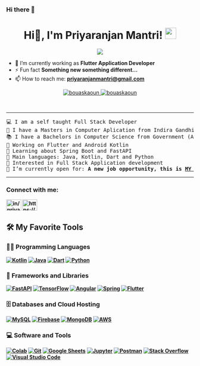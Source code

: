### Hi there 👋

<!--
**priyaranjan12345/priyaranjan12345** is a ✨ _special_ ✨ repository because its `README.md` (this file) appears on your GitHub profile.

Here are some ideas to get you started:

- 🔭 I’m currently working on ...
- 🌱 I’m currently learning ...
- 👯 I’m looking to collaborate on ...
- 🤔 I’m looking for help with ...
- 💬 Ask me about ...
- 📫 How to reach me: ...
- 😄 Pronouns: ...
- ⚡ Fun fact: ...
-->
<h1 align="center">
Hi👋, I'm Priyaranjan Mantri!
	<a href="https://github.com/Bouaskaoun" target="_self">
		<img src="https://media.giphy.com/media/hvRJCLFzcasrR4ia7z/giphy.gif" width="30">
	</a>
</h1>

<p align="center">
	<a href="https://github.com/Bouaskaoun">
		<img src="https://readme-typing-svg.herokuapp.com?lines=Computer+Science+Student;Application+Developer;Always%20learning%20new%20things&center=true&width=380&height=45">
	</a>
</p>

- 🔭 I’m currently working as **Flutter Application Developer**
- ⚡ Fun fact **Something new something different...**
- 📫 How to reach me: **priyaranjanmantri@gmail.com**

<p align="center">
	<a href="https://github.com/Bouaskaoun">
		<img src="https://komarev.com/ghpvc/?username=bouaskaoun&label=Profile%20views&color=0e75b6&style=flat" alt="bouaskaoun" />
	</a>
	<a href="https://github.com/Bouaskaoun">
		<img src="https://img.shields.io/github/followers/bouaskaoun?label=Followers" alt="bouaskaoun" />
	</a>
</p>
<br/>

<hr>

<pre>
💻 I am a self taught Full Stack Developer
📝 I have a Masters in Computer Aplication from Indira Gandhi Institute Of Technology, Sarang, Under Biju Patnaik University of Technology, Odisha
📚 I have a Bachelors in Computer Science from Government (Autonomous) College, Angul, Under Utkal University, Bhubaneswar, Odisha
🔭 Working on Flutter and Android Kotlin
🌱 Learning about Spring Boot and FastAPI
🌟 Main languages: Java, Kotlin, Dart and Python
🚩 Interested in Full Stack Application development
🤔 I’m currently open for: <b>A new <b>job opportunity</b>, this is <a href="https://drive.google.com/file/" target="_blank">MY RESUME.</a>
</pre>
<hr>

<h3 align="left">Connect with me:</h3>
<p align="left">
<a href="https://www.linkedin.com/in/priyaranjan-mantri-327419182" target="blank"><img align="center" src="https://raw.githubusercontent.com/rahuldkjain/github-profile-readme-generator/master/src/images/icons/Social/linked-in-alt.svg" alt="in/priyaranjan-mantri-327419182/" height="30" width="40" /></a>
<a href="https://www.hackerrank.com/priyaranjanmant1" target="blank"><img align="center" src="https://raw.githubusercontent.com/rahuldkjain/github-profile-readme-generator/master/src/images/icons/Social/hackerrank.svg" alt="https://www.hackerrank.com/priyaranjanmant1" height="30" width="40" /></a>
</p>


## 🛠️ My Favorite Tools

### 👨‍💻 Programming Languages

<p>
    <a href="https://github.com/Bouaskaoun"><img alt="Kotlin" src="https://img.shields.io/badge/Kotlin%20-%23F7DF1E.svg?logo=kotlin&logoColor=orange"></a>
    <a href="https://github.com/Bouaskaoun"><img alt="Java" src="https://img.shields.io/badge/Java%20-%23F7DF1E.svg?logo=Java&logoColor=orange"></a>
    <a href="https://github.com/Bouaskaoun"><img alt="Dart" src="https://img.shields.io/badge/Dart%20-%23327FC7.svg?logo=dart&logoColor=white"></a>
    <a href="https://github.com/Bouaskaoun"><img alt="Python" src="https://img.shields.io/badge/Python%20-%2314354C.svg?logo=python&logoColor=white"></a>

### 🧰 Frameworks and Libraries

<p>
    <a href="https://github.com/Bouaskaoun"><img alt="FastAPI" src="https://img.shields.io/badge/FastAPI%20-%23013243.svg?logo=FastAPI&logoColor=white"></a>
    <a href="https://github.com/Bouaskaoun"><img alt="TensorFlow" src="https://img.shields.io/badge/TensorFlow%20-%23FF6F00.svg?logo=TensorFlow&logoColor=white"></a>
    <a href="https://github.com/Bouaskaoun"><img alt="Angular" src="https://img.shields.io/badge/Angular%20-%23D00000.svg?logo=Angular&logoColor=white"></a>
    <a href="https://github.com/Bouaskaoun"><img alt="Spring" src="https://img.shields.io/badge/Spring%20Boot%20-%2334A853.svg?logo=Springboot&logoColor=white"></a>
    <a href="https://github.com/Bouaskaoun"><img alt="Flutter" src="https://img.shields.io/badge/Flutter%20-%23150458.svg?logo=Flutter&logoColor=white"></a>
</p>

### 🗄️ Databases and Cloud Hosting

<p>
    <a href="https://github.com/Bouaskaoun"><img alt="MySQL" src="https://img.shields.io/badge/MySQL%20-%23327FC7.svg?logo=MySQL&logoColor=white"></a>
    <a href="https://github.com/Bouaskaoun"><img alt="Firebase" src ="https://img.shields.io/badge/Firebase-%23FF6F00.svg?logo=firebase&logoColor=white"></a>
    <a href="https://github.com/Bouaskaoun"><img alt="MongoDB" src ="https://img.shields.io/badge/MongoDB-%2334A853.svg?logo=MongoDB&logoColor=white"></a>
    <a href="https://github.com/Bouaskaoun"><img alt="AWS" src ="https://img.shields.io/badge/AWS-%23D00000.svg?logo=AWS&logoColor=white"></a>
</p>


### 💻 Software and Tools

<p>
    <a href="https://github.com/Bouaskaoun"><img alt="Colab" src="https://img.shields.io/badge/MySQL-%2334A853.svg?logo=MySQL&logoColor=white"></a>
    <a href="https://github.com/Bouaskaoun"><img alt="Git" src="https://img.shields.io/badge/Git%20-%23F05033.svg?logo=git&logoColor=white"></a>
    <a href="https://github.com/Bouaskaoun"><img alt="Google Sheets" src="https://img.shields.io/badge/Google%20Sheets%20-%2334A853.svg?logo=google%20sheets&logoColor=white"></a>
    <a href="https://github.com/Bouaskaoun"><img alt="Jupyter" src="https://img.shields.io/badge/Jupyter%20-%23F37626.svg?logo=Jupyter&logoColor=white"></a>
    <a href="https://github.com/Bouaskaoun"><img alt="Postman" src="https://img.shields.io/badge/Postman-FF6C37?logo=postman&logoColor=white"></a>
    <a href="https://github.com/Bouaskaoun"><img alt="Stack Overflow" src="https://img.shields.io/badge/-Stack%20Overflow-FE7A16?logo=stack-overflow&logoColor=white"></a>
    <a href="https://github.com/Bouaskaoun"><img alt="Visual Studio Code" src="https://img.shields.io/badge/Visual%20Studio%20Code-0078d7.svg?logo=visual-studio-code&logoColor=white"></a>
</p>
</br>
